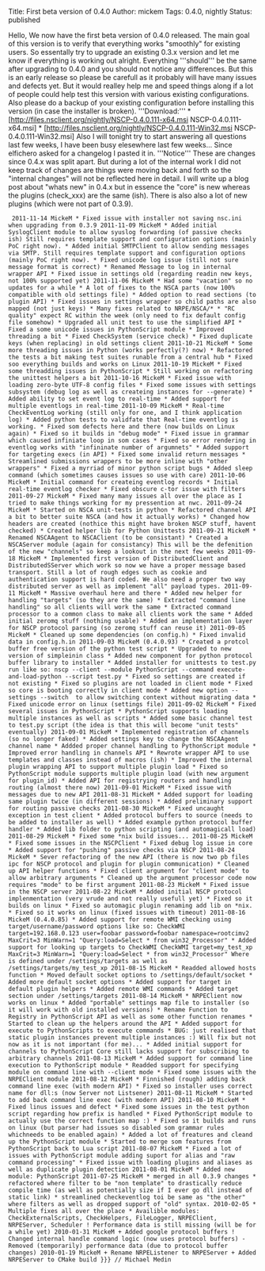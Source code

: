 Title: First beta version of 0.4.0
Author: mickem
Tags: 0.4.0, nightly
Status: published

Hello, We now have the first beta version of 0.4.0 released. The main
goal of this version is to verify that everything works "smoothly" for
existing users. So essentally try to upgrade an existing 0.3.x version
and let me know if everything is working out alright. Everything
'''should''' be the same after upgrading to 0.4.0 and you should not
notice any differences. But this is an early release so please be
carefull as it probably will have many issues and defects yet. But it
would realley help me and speed things along if a lot of people could
help test this version with various existing configurations. Also please
do a backup of your existing configuration before installing this
version (in case the installer is broken). '''Download:''' \*
\[http://files.nsclient.org/nightly/NSCP-0.4.0.111-x64.msi
NSCP-0.4.0.111-x64.msi\] \*
\[http://files.nsclient.org/nightly/NSCP-0.4.0.111-Win32.msi
NSCP-0.4.0.111-Win32.msi\] Also I will tonight try to start answering
all questions last few weeks, I have been busy elesewhere last few
weeks... Since elfichero asked for a changelog I pasted it in.
'''Notice''' These are changes since 0.4.x was split apart. But during a
lot of the internal work I did not keep track of changes are things were
moving back and forth so the "internal changes" will not be reflected
here in detail. I will write up a blog post about "whats new" in 0.4.x
but in essence the "core" is new whereas the plugins (check\_xxx) are
the same (ish). There is also also a lot of new plugins (which were not
part of 0.3.9).

     2011-11-14 MickeM * Fixed issue with installer not saving nsc.ini when upgrading from 0.3.9 2011-11-09 MickeM * Added initial SyslogClient module to allow syuslog forwarding (of passive checks ish) Still requires template support and configuration options (mainly PoC right now). * Added initial SMTPClient to allow sending messages via SMTP. Still requires template support and configuration options (mainly PoC right now). * Fixed unicode log issue (still not sure message format is correct) * Renamed Message to log in internal wrapper API * Fixed issue in settings old (regarding readin new keys, not 100% supported yet) 2011-11-06 MickeM * Had some "vacation" so no updates for a while * A lot of fixes to the NSCA parts (now 100% compatible with old settings file) * Added option to read sections (to plugin API) * Fixed issues in settings wrapper so child paths are also mapped (not just keys) * Many fixes related to NRPE/NSCA/* * "RC quality" expect RC within the week (only need to fix default config file somehow) * Upgraded all unit test to use the simplified API * Fixed a some unicode issues in PythonScript module * Improved threading a bit * Fixed CheckSystem (service check) * Fixed duplicate keys (when replacing) in old settings client 2011-10-21 MickeM * Some more threading issues in Python (works perfectly(?) now) * Refactored the tests a bit making test suites runable from a central hub * Fixed soo everything builds and works on Linux 2011-10-19 MickeM * Fixed some threadding issues in PythonScript * Still working on refactoring the unittest helpers a bit 2011-10-16 MickeM * Fixed issue with loading zero-byte UTF-8 config files * Fixed some issues with settings subsystem (debug log as well as createing instances for --generate) * Added ability to set event log to real-time * Added support for multiple eventlogs in real-time 2011-10-09 MickeM * Real-time CheckEventLog working (still only for one, and I think application log) * Added python tests to validfate that Real-time eventlog is working. * Fixed som defects here and there (now builds on Linux again) * Fixed so it builds in "debug mode" * Fixed issue in grammar which caused infiniate loop in som cases * Fixed so error rendering in eventlog works with "infininate number of argumnets" * Added support for targeting execs (in API) * Fixed some invalid return messages * Streamlined submissions wrappers to be more inline with "other wrappers" * Fixed a myrriad of minor python script bugs * Added sleep command (which sometimes causes issues so use with care) 2011-10-06 MickeM * Initial command for createing eventlog records * Initial real-time eventlog checker * Fixed obscure c-tor issue with filters 2011-09-27 MickeM * Fixed many many issues all over the place as I tried to make things working for my pressention at nwc. 2011-09-24 MickeM * Started on NSCA unit-tests in python * Refactored channel API a bit to better suite NSCA (and how it actually works) * Changed how headers are created (nothice this might have broken NSCP stuff, havent checked) * Created helper lib for Python Unittests 2011-09-21 MickeM * Renamed NSCAAgent to NSCAClient (to be consistant) * Created a NSCAServer module (again for consistancy) This will be the defenition of the new "channels" so keep a lookout in the next few weeks 2011-09-18 MickeM * Implemented first version of DistributedClient and DistributedSServer which work so now we have a proper message based transport. Still a lot of rough edges such as cookie and authentication support is hard coded. We also need a proper two way distributed server as well as implement "all" payload types. 2011-09-11 MickeM * Massive overhaul here and there * Added new helper for handling "targets" (so they are the same) * Extracted "command line handling" so all clients will work the same * Extracted command processor to a common class to make all clients work the same * Added initial zeromq stuff (nothing usable) * Added an implementation layer for NSCP protocol parsing (so zeromq stuff can reuse it) 2011-09-05 MickeM * Cleaned up some dependencies (on config.h) * Fixed invalid data in config.h.in 2011-09-03 MickeM (0.4.0.93) * Created a protcol buffer free version of the python test script * Upgraded to new version of simpleinin class * Added new component for python protocol buffer library to installer * Added installer for unittests to test.py run like so: nscp --client --module PythonScript --command execute-and-load-python --script test.py * Fixed so settings are created if not existing * Fixed so plugins are not loaded in client mode * Fixed so core is booting correctly in client mode * Added new option --settings --switch  to allow switching context without migrating data * Fixed unicode error on linux (settings file) 2011-09-02 MickeM * Fixed several issues in PythonScript * PythonScript supports loading multiple instances as well as scripts * Added some basic channel test to test.py script (the idea is that this will become "unit tests" eventually) 2011-09-01 MickeM * Implemented registration of channels (so no longer faked) * Added settings key to change the NSCAAgent channel name * Addded proper channel handling to PythonScript module * Improved error handling in channels API * Rewrote wrapper API to use templates and classes instead of macros (ish) * Improved the internal plugin wrapping API to support multiple plugin load * Fixed so PythonScript module supports multiple plugin load (with new argument for plugin_id) * Added API for registrying routers and handling routing (almost there now) 2011-09-01 MickeM * Fixed issue with messages due to new API 2011-08-31 MickeM * Added support for loading same plugin twice (in different sessions) * Added preliminary support for routing passive checks 2011-08-30 MickeM * Fixed uncaught exception in test client * Added protocol buffers to source (needs to be added to installer as well) * Added example python protocol buffer handler * Added lib folder to python scripting (and automagicall load) 2011-08-29 MickeM * Fixed some *nix build issues... 2011-08-25 MickeM * Fixed some issues in the NSCPClient * Fixed debug log issue in core * Added support for "pushing" passive checks via NSCP 2011-08-24 MickeM * Sever refactoring of the new API (there is now two pb files ipc for NSCP protocol and plugin for plugin communication) * Cleaned up API helper functions * Fixed client argument for "client mode" to allow arbitrary arguments * Cleaned up the argument processor code now requires "mode" to be first argument 2011-08-23 MickeM * Fixed issue in the NSCP server 2011-08-22 MickeM * Added initial NSCP protocol implenmentation (very vrude and not really usefull yet) * Fixed so it builds on linux * Fixed so automagic plugin renaming add lib on *nix. * Fixed so it works on linux (fixed issues with timeout) 2011-08-16 MickeM (0.4.0.85) * Added support for remote WMI checking using target/username/password options like so: CheckWMI target=192.168.0.123 user=foobar password=foobar namespace=rootcimv2 MaxCrit=3 MinWarn=1 "Query:load=Select * from win32_Processor" * Added support for looking up targets to CheckWMI CheckWMI target=my_test_xp MaxCrit=3 MinWarn=1 "Query:load=Select * from win32_Processor" Where  is defined under /settings/targets as well as /settings/targets/my_test_xp 2011-08-15 MickeM * Readded allowed hosts function * Moved default socket options to /settings/default/socket * Added more default socket options * Added support for target in default plugin helpers * Added remote WMI commands * Added target section under /settings/targets 2011-08-14 MickeM * NRPEClient now works on linux * Added "portable" settings map file to installer (so it will work with old installed versions) * Rename Function to Registry in PythonScript API as well as some other function renames * Started to clean up the helpers around the API * Added support for execute to PythonScripts to execute commands * BUG: just realised that static plugin instances prevent multiple instances :) Will fix but not now as it is not important (for me)... * Added initial support for channels to PythonScript Core still lacks support for subscribing to arbitrary channels 2011-08-13 MickeM * Added support for command line execution to PythonScript module * Readded support for specifying module on command line with --client mode * Fixed some issues with the NRPEClient module 2011-08-12 MickeM * Finnished (rough) adding back command line exec (with modern API) * Fixed so installer uses correct name for dll:s (now Server not Listsener) 2011-08-11 MickeM * Started to add back command line exec (with modern API) 2011-08-10 MickeM * Fixed linus issues and defect * Fixed some issues in the test python script regarding how prefix is handled * Fixed PythonScript module to actually use the correct function map :) * Fixed so it builds and runs on linux (but parser had issues so disabled som grammar rules whichneeds to be enabled again) * Added a lot of freatures and cleand up the PythonScript module * Started to merge som features from PythonScript back to Lua script 2011-08-07 MickeM * Fixed a lot of issues with PythonScript module adding suport for alias and "raw command processing" * Fixed issue with loading plugins and aliases as well as duplicate plugin detection 2011-08-01 MickeM * Added new module: PythonScript 2011-07-25 MickeM * merged in all 0.3.9 changes * refactored where filter to be "non template" to drastically reduce compile time (as well as potentially size if I ever go dll instead of static link) * streamlined checkeventlog toi be same as "the other" where filters as well as dropped support of "old" syntax. 2010-02-05 * Multiple fixes all over the place * Availible modules: CheckExternalScripts, CheckHelpers, FileLogger, NRPEClient, NRPEServer, Scheduler ! Performance data is still missing (will be for a while yet) 2010-01-31 MickeM + Added google protocol buffers ! Changed internal handle command logic (now uses protocol buffers) - Removed (temporarily) performance data (due to protocol buffer changes) 2010-01-19 MickeM + Rename NRPEListener to NRPEServer + Added NRPEServer to CMake build }}} // Michael Medin

